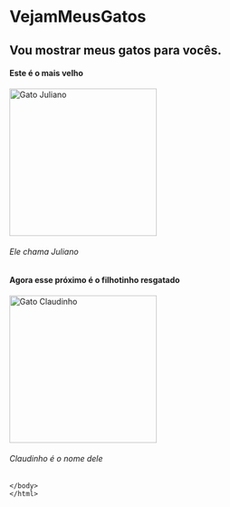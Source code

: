 # VejamMeusGatos
<!doctype hmtl>
  <html>
  <body>
  <h2>Vou mostrar meus gatos para vocês.<br></h2>
  <h4>Este é o mais velho</h4>
  <img src="WhatsApp Image 2023-01-09 at 18.23.44.jpeg" alt="Gato Juliano" widht=220 height=260>
             <h6>Ele chama Juliano</h6>
    <h4>Agora esse próximo é o filhotinho resgatado</h4>
    <img src="WhatsApp Image 2023-01-09 at 18.12.14.jpeg" alt="Gato Claudinho" widht=220px height=260px>
             <h6>Claudinho é o nome dele</h6>
             
    
    
    </body>
    </html>
